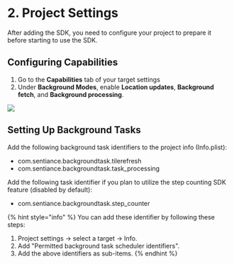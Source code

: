 # 2. Project Settings

After adding the SDK, you need to configure your project to prepare it before starting to use the SDK.

## Configuring Capabilities

1. Go to the **Capabilities** tab of your target settings
2. Under **Background Modes**, enable **Location updates**, **Background fetch**, and **Background processing**.

![](../../../.gitbook/assets/xcode\_capabilities.png)

## Setting Up Background Tasks

Add the following background task identifiers to the project info (Info.plist):

* com.sentiance.backgroundtask.tilerefresh
* com.sentiance.backgroundtask.task\_processing

Add the following task identifier if you plan to utilize the step counting SDK feature (disabled by default):

* com.sentiance.backgroundtask.step\_counter

{% hint style="info" %}
You can add these identifier by following these steps:

1. Project settings -> select a target -> Info.
2. Add "Permitted background task scheduler identifiers".
3. Add the above identifiers as sub-items.
{% endhint %}

